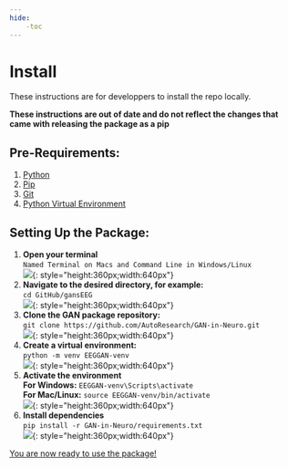 ```yaml
---
hide:
    -toc
---
```

# Install

These instructions are for developpers to install the repo locally. 

<b>These instructions are out of date and do not reflect the changes that came with releasing the package as a pip</b>

## <b> Pre-Requirements: </b>

1. [Python](https://www.python.org/downloads/)
2. [Pip](https://pip.pypa.io/en/stable/installation/)
3. [Git](https://git-scm.com/book/en/v2/Getting-Started-Installing-Git)
4. [Python Virtual Environment](https://virtualenv.pypa.io/en/latest/installation.html)


## <b> Setting Up the Package: </b>

1. <b> Open your terminal </b><br>
    ```Named Terminal on Macs and Command Line in Windows/Linux```<br>
    ![](../GIFs/1-Open-Terminal.gif){: style="height:360px;width:640px"}
2. <b> Navigate to the desired directory, for example:</b><br>
    ```cd GitHub/gansEEG```<br>
    ![](../GIFs/2-Change-Dir.gif){: style="height:360px;width:640px"}
3. <b> Clone the GAN package repository:</b><br>
    ```git clone https://github.com/AutoResearch/GAN-in-Neuro.git```<br>
    ![](../GIFs/3-Clone-Repo.gif){: style="height:360px;width:640px"}
4. <b> Create a virtual environment:</b><br>
    ```python -m venv EEGGAN-venv```<br>
    ![](../GIFs/4-Make-Virtual-Env.gif){: style="height:360px;width:640px"}
5. <b> Activate the environment</b><br>
    <b> For Windows:</b> ```EEGGAN-venv\Scripts\activate``` <br>
    <b> For Mac/Linux:</b> ```source EEGGAN-venv/bin/activate```<br>
    ![](../GIFs/5-Activate-Environment.gif){: style="height:360px;width:640px"}
6. <b> Install dependencies </b> <br>
    ```pip install -r GAN-in-Neuro/requirements.txt```<br>
    ![](../GIFs/6-Install-requirements.gif){: style="height:360px;width:640px"}

[You are now ready to use the package!]('functions.md')


